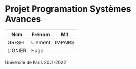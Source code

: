 Projet Programation Systèmes Avances
====

| Nom      | Prénom   | M1           |
|----------|----------|--------------|
| GRESH    | Clément  | IMPAIRS      |
| LIGNIER  | Hugo     |              |


Universite de Paris
2021-2022

